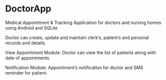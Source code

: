 # DoctorApp
Medical Appointment &amp; Tracking Application for doctors and nursing homes using Android and SQLite

Doctor  can create, update and maintain clerk’s, patient’s and personal records and details.

View Appointment Module: Doctor can view the list of patients along with date of appointments.

Notification Module: Appointment’s notification for doctor and SMS reminder for patient.

